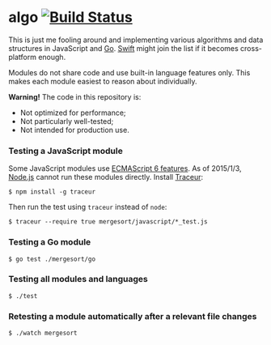 # algo [![Build Status](https://drone.io/github.com/peferron/algo/status.png)](https://drone.io/github.com/peferron/algo/latest)

This is just me fooling around and implementing various algorithms and data structures in JavaScript and [Go](http://golang.org). [Swift](https://developer.apple.com/swift) might join the list if it becomes cross-platform enough.

Modules do not share code and use built-in language features only. This makes each module easiest to reason about individually.

**Warning!** The code in this repository is:

- Not optimized for performance;
- Not particularly well-tested;
- Not intended for production use.

### Testing a JavaScript module

Some JavaScript modules use [ECMAScript 6 features](https://github.com/lukehoban/es6features). As of 2015/1/3, [Node.js](http://nodejs.org) cannot run these modules directly. Install [Traceur](https://github.com/google/traceur-compiler):

```shell
$ npm install -g traceur
```

Then run the test using `traceur` instead of `node`:

```shell
$ traceur --require true mergesort/javascript/*_test.js
```

### Testing a Go module

```shell
$ go test ./mergesort/go
```

### Testing all modules and languages

```shell
$ ./test
```

### Retesting a module automatically after a relevant file changes

```shell
$ ./watch mergesort
```
